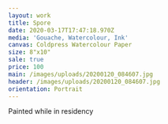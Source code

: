 ```yaml
---
layout: work
title: Spore
date: 2020-03-17T17:47:18.970Z
media: 'Gouache, Watercolour, Ink'
canvas: Coldpress Watercolour Paper
size: 8"x10"
sale: true
price: 100
main: /images/uploads/20200120_084607.jpg
header: /images/uploads/20200120_084607.jpg
orientation: Portrait
---
```

Painted while in residency